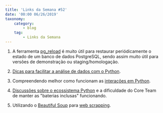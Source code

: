 ```yaml
---
title: 'Links da Semana #52'
date: '00:00 06/26/2019'
taxonomy:
    category:
        - blog
    tag:
        - Links da Semana
---
```


1. A ferramenta [pg_reload](https://github.com/zikani03/pg_reloaded) é muito útil para restaurar periódicamente o estado de um banco de dados PostgreSQL, sendo assim muito útil para versões de demonstração ou staging/homologação.

1. [Dicas para facilitar a análise de dados com o Python](https://towardsdatascience.com/10-simple-hacks-to-speed-up-your-data-analysis-in-python-ec18c6396e6b).

1. Compreendendo melhor como funcionam as [interações em Python](https://treyhunner.com/2019/06/loop-better-a-deeper-look-at-iteration-in-python/).

1. [Discussões sobre o ecossistema Python](https://glyph.twistedmatrix.com/2019/06/kernel-python.html) e a dificuldade do Core Team de manter as "baterias inclusas" funcionando.

1. Utilizando o [Beautiful Soup](https://www.crummy.com/software/BeautifulSoup/bs4/doc/) para [web scrapping](https://nveenverma93.github.io/scraping_so_blog.html).
